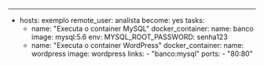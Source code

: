 ---
  - hosts: exemplo
    remote_user: analista
    become: yes
    tasks:
      - name: "Executa o container MySQL"
        docker_container:
          name: banco
          image: mysql:5.6
          env:
            MYSQL_ROOT_PASSWORD: senha123
      - name: "Executa o container WordPress"
        docker_container:
          name: wordpress
          image: wordpress
          links:
            - "banco:mysql"
          ports:
            - "80:80"
